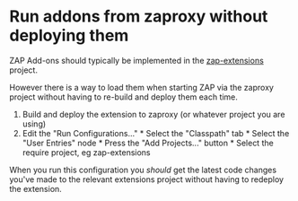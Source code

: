 # Run addons from zaproxy without deploying them

ZAP Add-ons should typically be implemented in the [zap-extensions](https://github.com/zaproxy/zap-extensions/) project.

However there is a way to load them when starting ZAP via the zaproxy project without having to re-build and deploy them each time.

  1. Build and deploy the extension to zaproxy (or whatever project you are using)
  1. Edit the "Run Configurations..."
    * Select the "Classpath" tab
    * Select the "User Entries" node
    * Press the "Add Projects..." button
    * Select the require project, eg zap-extensions

When you run this configuration you _should_ get the latest code changes you've made to the relevant extensions project without having to redeploy the extension.

